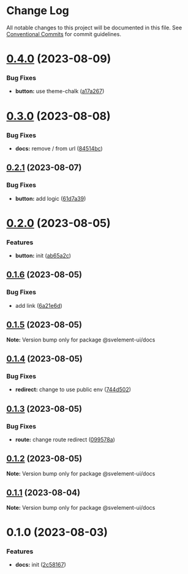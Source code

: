 # Change Log

All notable changes to this project will be documented in this file.
See [Conventional Commits](https://conventionalcommits.org) for commit guidelines.

# [0.4.0](https://github.com/koory1st/svelement-ui/compare/v0.3.0...v0.4.0) (2023-08-09)


### Bug Fixes

* **button:** use theme-chalk ([a17a267](https://github.com/koory1st/svelement-ui/commit/a17a2670979c65a81bfefb0826f5b010710fe9f1))





# [0.3.0](https://github.com/koory1st/svelement-ui/compare/v0.2.1...v0.3.0) (2023-08-08)


### Bug Fixes

* **docs:** remove / from url ([84514bc](https://github.com/koory1st/svelement-ui/commit/84514bca722133379c896ec16c57433c63190aef))





## [0.2.1](https://github.com/koory1st/svelement-ui/compare/v0.2.0...v0.2.1) (2023-08-07)


### Bug Fixes

* **button:** add logic ([61d7a39](https://github.com/koory1st/svelement-ui/commit/61d7a390474d98318d7d3d8743a35c9db34db96b))





# [0.2.0](https://github.com/koory1st/svelement-ui/compare/v0.1.6...v0.2.0) (2023-08-05)


### Features

* **button:** init ([ab65a2c](https://github.com/koory1st/svelement-ui/commit/ab65a2cf5ffb757458d4bbb7f79834d6ad43c3be))





## [0.1.6](https://github.com/koory1st/svelement-ui/compare/v0.1.5...v0.1.6) (2023-08-05)


### Bug Fixes

* add link ([6a21e6d](https://github.com/koory1st/svelement-ui/commit/6a21e6d203d67cbd946cfb90c0b9ea2ba2beafc3))





## [0.1.5](https://github.com/koory1st/svelement-ui/compare/v0.1.4...v0.1.5) (2023-08-05)

**Note:** Version bump only for package @svelement-ui/docs





## [0.1.4](https://github.com/koory1st/svelement-ui/compare/v0.1.3...v0.1.4) (2023-08-05)


### Bug Fixes

* **redirect:** change to use public env ([744d502](https://github.com/koory1st/svelement-ui/commit/744d5021bb6c9ede6bf9e4631efa97f87ed2c8ea))





## [0.1.3](https://github.com/koory1st/svelement-ui/compare/v0.1.2...v0.1.3) (2023-08-05)


### Bug Fixes

* **route:** change route redirect ([099578a](https://github.com/koory1st/svelement-ui/commit/099578a2aa525a79a99ebeaa698be9235969944e))





## [0.1.2](https://github.com/koory1st/svelement-ui/compare/v0.1.1...v0.1.2) (2023-08-05)

**Note:** Version bump only for package @svelement-ui/docs





## [0.1.1](https://github.com/koory1st/svelement-ui/compare/v0.1.0...v0.1.1) (2023-08-04)

**Note:** Version bump only for package @svelement-ui/docs





# 0.1.0 (2023-08-03)


### Features

* **docs:** init ([2c58167](https://github.com/koory1st/svelement-ui/commit/2c58167213a515e2c3c5e527f1fb0db55967386e))
